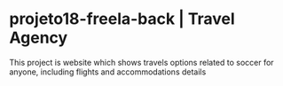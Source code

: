 # projeto18-freela-back | Travel Agency

This project is website which shows travels options related to soccer for anyone, including flights and accommodations details
